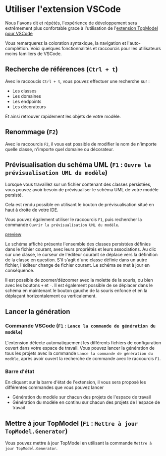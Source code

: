 # Utiliser l'extension VSCode

Nous l'avons dit et répétés, l'expérience de développement sera extrêmement plus confortable grace à l'utilisation de l'[extension TopModel pour VSCode](https://marketplace.visualstudio.com/items?itemName=JabX.topmodel)

Vous remarquerez la coloration syntaxique, la navigation et l'auto-complétion.
Voici quelques fonctionnalités et raccourcis pour les utilisateurs moins familiers de VSCode.

## Recherche de références (`Ctrl + t`)

Avec le raccoucis `Ctrl + t`, vous pouvez effectuer une recherche sur :

- Les classes
- Les domaines
- Les endpoints
- Les décorateurs

Et ainsi retrouver rapidement les objets de votre modèle.

## Renommage (`F2`)

Avec le raccourcis `F2`, il vous est possible de modifier le nom de n'importe quelle classe, n'importe quel domaine ou décorateur.

## Prévisualisation du schéma UML (`F1` : `Ouvre la prévisualisation UML du modèle`)

Lorsque vous travaillez sur un fichier contenant des classes persistées, vous pouvez avoir besoin de prévisualiser le schéma UML de votre modèle persisté.

Cela est rendu possible en utilisant le bouton de prévisualisation situé en haut à droite de votre IDE.

Vous pouvez également utiliser le raccourcis `F1`, puis rechercher la commande `Ouvrir la prévisualisation UML du modèle`.

[preview](/getting-started/_media/preview.gif)

Le schéma affiché présente l'ensemble des classes persistées définies dans le fichier courant, avec leurs propriétés et leurs associations. Au clic sur une classe, le curseur de l'éditeur courant se déplace vers la définition de la classe en question. S'il s'agit d'une classe définie dans un autre fichier, l'éditeur change de fichier courant. Le schéma se met à jour en conséquence.

Il est possible de zoomer/dézoomer avec la molette de la souris, ou bien avec les boutons `+` et `-`. Il est également possible de se déplacer dans le schéma en maintenant le bouton gauche de la souris enfoncé et en la déplaçant horizontalement ou verticalement.

## Lancer la génération

### Commande VSCode (`F1` : `Lance la commande de génération du modèle`)

L'extension détecte automatiquement les différents fichiers de configuration ouvert dans votre espace de travail. Vous pouvez lancer la génération de tous les projets avec la commande `Lance la commande de génération du modèle`, après avoir ouvert la recherche de commande avec le raccourcis `F1`.

### Barre d'état

En cliquant sur la barre d'état de l'extension, il vous sera proposé les différentes commandes que vous pouvez lancer

- Génération du modèle sur chacun des projets de l'espace de travail
- Génération du modèle en continu sur chacun des projets de l'espace de travail

## Mettre à jour TopModel (`F1` : `Mettre à jour TopModel.Generator`)

Vous pouvez mettre à jour TopModel en utilisant la commande `Mettre à jour TopModel.Generator`.
